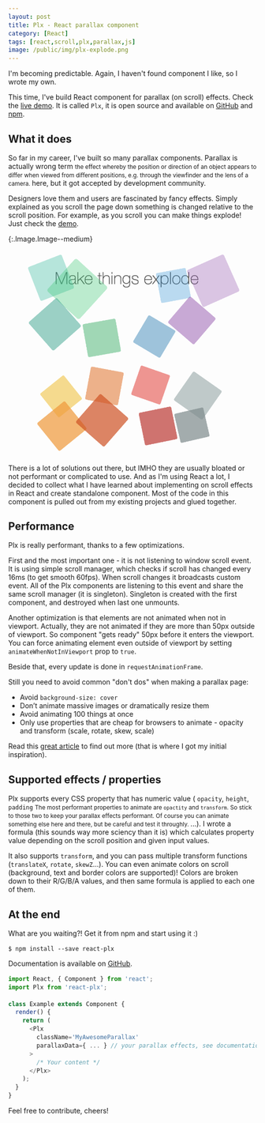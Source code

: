 ```yaml
---
layout: post
title: Plx - React parallax component
category: [React]
tags: [react,scroll,plx,parallax,js]
image: /public/img/plx-explode.png
---
```


I'm becoming predictable. Again, I haven't found component I like, so I wrote my own.

This time, I've build React component for parallax (on scroll) effects.
Check the [live demo](https://stanko.github.io/react-plx/). It is called `Plx`, it is open source and available on [GitHub](https://github.com/Stanko/react-plx) and [npm](https://www.npmjs.com/package/react-plx).

## What it does

So far in my career, I've built so many parallax components. Parallax is actually
<label class="SideNote-trigger">wrong term</label>
<small class="SideNote">
the effect whereby the position or direction of an object appears to differ when
viewed from different positions, e.g. through the viewfinder and the lens of a camera.
</small>
here, but it got accepted by development community.

Designers love them and users are fascinated by fancy effects. Simply explained as you scroll the page down something is changed relative to the scroll position. For example, as you scroll you can make things explode! Just check the [demo](https://stanko.github.io/react-plx/).

{:.Image.Image--medium}
[![Make things explode! Plx demo](/public/img/plx-explode.png)](https://stanko.github.io/react-plx)

There is a lot of solutions out there, but IMHO they are usually bloated or not performant or complicated to use. And as I'm using React a lot, I decided to collect what I have learned about implementing on scroll effects in React and create standalone component. Most of the code in this component is pulled out from my existing projects and glued together.

<!--more-->

## Performance

Plx is really performant, thanks to a few optimizations.

First and the most important one - it is not listening to window scroll event.
It is using simple scroll manager, which checks if scroll has changed every 16ms (to get smooth 60fps).
When scroll changes it broadcasts custom event.
All of the Plx components are listening to this event and share the same scroll manager (it is singleton).
Singleton is created with the first component, and destroyed when last one unmounts.

Another optimization is that elements are not animated when not in viewport.
Actually, they are not animated if they are more than 50px outside of viewport.
So component "gets ready" 50px before it enters the viewport.
You can force animating element even outside of viewport by setting `animateWhenNotInViewport` prop to `true`.

Beside that, every update is done in `requestAnimationFrame`.

Still you need to avoid common "don't dos" when making a parallax page:

* Avoid `background-size: cover`
* Don’t animate massive images or dramatically resize them
* Avoid animating 100 things at once
* Only use properties that are cheap for browsers to animate - opacity and transform (scale, rotate, skew, scale)

Read this [great article](https://medium.com/@dhg/parallax-done-right-82ced812e61c) to find out more (that is where I got my initial inspiration).


## Supported effects / properties

Plx supports every CSS property that has numeric value (
<label class="SideNote-trigger">`opacity`, `height`, `padding`</label>
<small class="SideNote">
The most performant properties to animate are `opactity` and `transform`. So stick to those two to keep your parallax effects performant. Of course you can animate something else here and there, but be careful and test it throughly.
</small>
...). I wrote a formula (this sounds way more sciency than it is)
which calculates property value depending on the scroll position and given input values.

It also supports `transform`, and you can pass multiple transform functions (`translateX`, `rotate`, `skewZ`...).
You can even animate colors on scroll (background, text and border colors are supported)! Colors are broken down to their R/G/B/A values, and then same formula is applied to each one of them.


## At the end

What are you waiting?! Get it from npm and start using it :)

```
$ npm install --save react-plx
```

Documentation is available on [GitHub](https://github.com/Stanko/react-plx).

```js
import React, { Component } from 'react';
import Plx from 'react-plx';

class Example extends Component {
  render() {
    return (
      <Plx
        className='MyAwesomeParallax'
        parallaxData={ ... } // your parallax effects, see documentation
      >
        /* Your content */
      </Plx>
    );
  }
}
```

Feel free to contribute, cheers!
